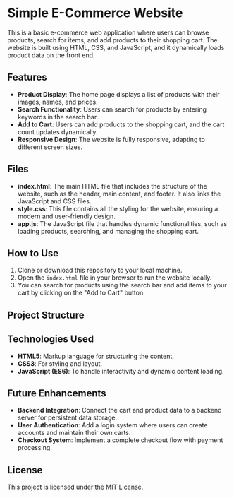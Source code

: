 # Simple E-Commerce Website

This is a basic e-commerce web application where users can browse products, search for items, and add products to their shopping cart. The website is built using HTML, CSS, and JavaScript, and it dynamically loads product data on the front end.

## Features

- **Product Display**: The home page displays a list of products with their images, names, and prices.
- **Search Functionality**: Users can search for products by entering keywords in the search bar.
- **Add to Cart**: Users can add products to the shopping cart, and the cart count updates dynamically.
- **Responsive Design**: The website is fully responsive, adapting to different screen sizes.

## Files

- **index.html**: The main HTML file that includes the structure of the website, such as the header, main content, and footer. It also links the JavaScript and CSS files.
- **style.css**: This file contains all the styling for the website, ensuring a modern and user-friendly design.
- **app.js**: The JavaScript file that handles dynamic functionalities, such as loading products, searching, and managing the shopping cart.

## How to Use

1. Clone or download this repository to your local machine.
2. Open the `index.html` file in your browser to run the website locally.
3. You can search for products using the search bar and add items to your cart by clicking on the "Add to Cart" button.

## Project Structure


## Technologies Used

- **HTML5**: Markup language for structuring the content.
- **CSS3**: For styling and layout.
- **JavaScript (ES6)**: To handle interactivity and dynamic content loading.

## Future Enhancements

- **Backend Integration**: Connect the cart and product data to a backend server for persistent data storage.
- **User Authentication**: Add a login system where users can create accounts and maintain their own carts.
- **Checkout System**: Implement a complete checkout flow with payment processing.

## License

This project is licensed under the MIT License.
